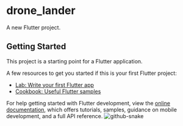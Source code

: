 # drone_lander

A new Flutter project.

## Getting Started

This project is a starting point for a Flutter application.

A few resources to get you started if this is your first Flutter project:

- [Lab: Write your first Flutter app](https://docs.flutter.dev/get-started/codelab)
- [Cookbook: Useful Flutter samples](https://docs.flutter.dev/cookbook)

For help getting started with Flutter development, view the
[online documentation](https://docs.flutter.dev/), which offers tutorials,
samples, guidance on mobile development, and a full API reference.
<picture>
  <source media="(prefers-color-scheme: dark)" srcset="https://raw.githubusercontent.com/AKKASH-TN/AKKASH T-N/output/github-snake-dark.svg" />
  <source media="(prefers-color-scheme: light)" srcset="https://raw.githubusercontent.com/Yuvaneshwarran/Yuvaneshwarran/output/github-snake.svg" />
  <img alt="github-snake" src="https://raw.githubusercontent.com/AKKASH-TN/AKKASH T-N/output/github-snake.svg" />
</picture>
